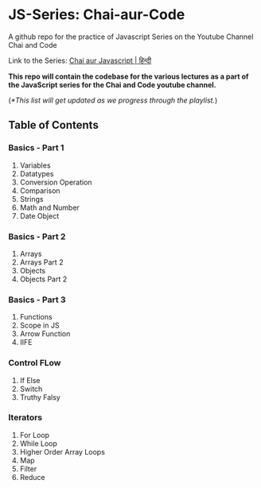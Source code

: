 # JS-Series: Chai-aur-Code
A github repo for the practice of Javascript Series on the Youtube Channel Chai and Code

Link to the Series:
[Chai aur Javascript | हिन्दी](https://youtube.com/playlist?list=PLu71SKxNbfoBuX3f4EOACle2y-tRC5Q37&si=B5uD84Cl5pMAmvYe)

**This repo will contain the codebase for the various lectures as a part of the JavaScript series for the Chai and Code youtube channel.**

(_*This list will get updated as we progress through the playlist._)

## Table of Contents
### Basics - Part 1
1. Variables
2. Datatypes
3. Conversion Operation
4. Comparison
5. Strings
6. Math and Number
7. Date Object

### Basics - Part 2
1. Arrays
2. Arrays Part 2 
3. Objects
4. Objects Part 2

### Basics - Part 3
1. Functions
2. Scope in JS
3. Arrow Function
4. IIFE

### Control FLow
1. If Else
2. Switch
3. Truthy Falsy

### Iterators
1. For Loop
2. While Loop
3. Higher Order Array Loops
4. Map
5. Filter
6. Reduce